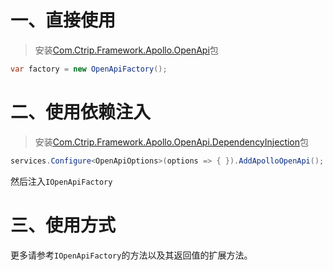 ﻿# 一、直接使用

> 安装[Com.Ctrip.Framework.Apollo.OpenApi](https://www.nuget.org/packages/Com.Ctrip.Framework.Apollo.OpenApi)包

``` C#
var factory = new OpenApiFactory();
```

# 二、使用依赖注入

> 安装[Com.Ctrip.Framework.Apollo.OpenApi.DependencyInjection](https://www.nuget.org/packages/Com.Ctrip.Framework.Apollo.OpenApi.DependencyInjection)包

``` C#
services.Configure<OpenApiOptions>(options => { }).AddApolloOpenApi();
```
然后注入`IOpenApiFactory`

# 三、使用方式
更多请参考`IOpenApiFactory`的方法以及其返回值的扩展方法。
